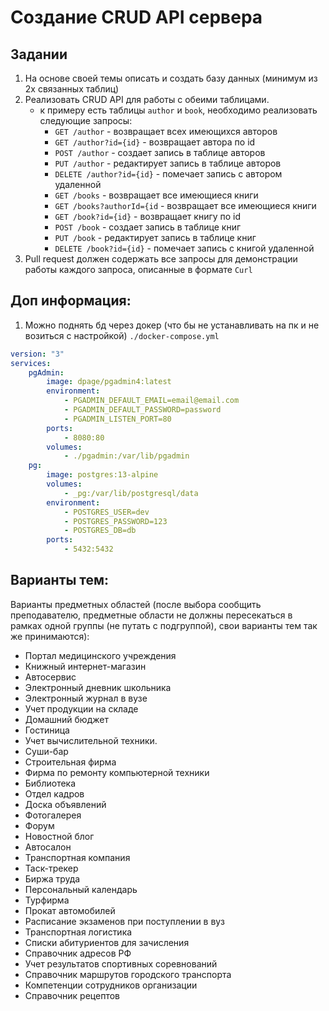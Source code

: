 # Создание CRUD API сервера

## Задании
1. На основе своей темы описать и создать базу данных (минимум из 2х связанных таблиц)
2. Реализовать CRUD API для работы с обеими таблицами.
    - к примеру есть таблицы `author` и `book`, необходимо реализовать следующие запросы:
        - `GET /author` - возвращает всех имеющихся авторов
        - `GET /author?id={id}` - возвращает автора по id
        - `POST /author` - создает запись в таблице авторов
        - `PUT /author` - редактирует запись в таблице авторов
        - `DELETE /author?id={id}` - помечает запись с автором удаленной
        - `GET /books` - возвращает все имеющиеся книги
        - `GET /books?authorId={id` - возвращает все имеющиеся книги
        - `GET /book?id={id}` - возвращает книгу по id
        - `POST /book` - создает запись в таблице книг
        - `PUT /book` - редактирует запись в таблице книг
        - `DELETE /book?id={id}` - помечает запись с книгой удаленной
3. Pull request должен содержать все запросы для демонстрации работы каждого запроса, описанные в формате `Curl`

## Доп информация:
1. Можно поднять бд через докер (что бы не устанавливать на пк и не возиться с настройкой) `./docker-compose.yml`
```yml
version: "3"
services:
    pgAdmin:
        image: dpage/pgadmin4:latest
        environment:
            - PGADMIN_DEFAULT_EMAIL=email@email.com
            - PGADMIN_DEFAULT_PASSWORD=password
            - PGADMIN_LISTEN_PORT=80
        ports:
            - 8080:80
        volumes:
            - ./pgadmin:/var/lib/pgadmin
    pg:
        image: postgres:13-alpine
        volumes:
            - _pg:/var/lib/postgresql/data
        environment:
            - POSTGRES_USER=dev
            - POSTGRES_PASSWORD=123
            - POSTGRES_DB=db
        ports: 
            - 5432:5432


```

## Варианты тем:
Варианты предметных областей (после выбора сообщить преподавателю, предметные области не должны пересекаться в рамках одной группы (не путать с подгруппой), свои варианты тем так же принимаются):

- Портал медицинского учреждения
- Книжный интернет-магазин
- Автосервис
- Электронный дневник школьника
- Электронный журнал в вузе
- Учет продукции на складе
- Домашний бюджет
- Гостиница
- Учет вычислительной техники.
- Суши-бар
- Строительная фирма
- Фирма по ремонту компьютерной техники
- Библиотека
- Отдел кадров
- Доска объявлений
- Фотогалерея
- Форум
- Новостной блог
- Автосалон
- Транспортная компания
- Таск-трекер
- Биржа труда
- Персональный календарь
- Турфирма
- Прокат автомобилей
- Расписание экзаменов при поступлении в вуз
- Транспортная логистика
- Списки абитуриентов для зачисления
- Справочник адресов РФ
- Учет результатов спортивных соревнований
- Справочник маршрутов городского транспорта
- Компетенции сотрудников организации
- Справочник рецептов


